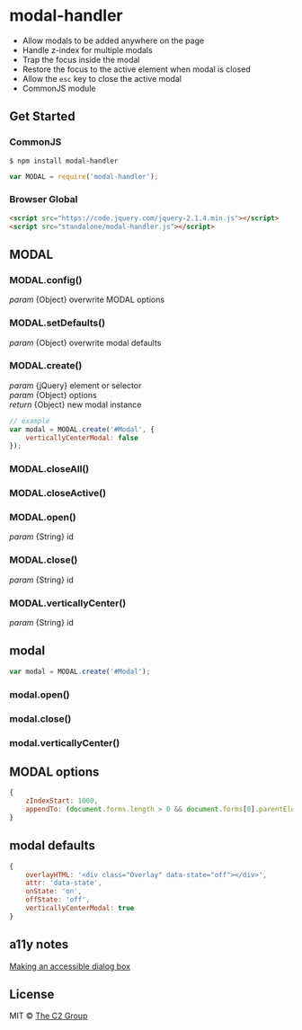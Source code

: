 modal-handler
=============

* Allow modals to be added anywhere on the page
* Handle z-index for multiple modals
* Trap the focus inside the modal
* Restore the focus to the active element when modal is closed
* Allow the `esc` key to close the active modal
* CommonJS module


Get Started
-----------

### CommonJS

```shell
$ npm install modal-handler
```

```js
var MODAL = require('modal-handler');
```

### Browser Global

```html
<script src="https://code.jquery.com/jquery-2.1.4.min.js"></script>
<script src="standalone/modal-handler.js"></script>
```


MODAL
-----

### MODAL.config()
_param_ {Object} overwrite MODAL options  

### MODAL.setDefaults()
_param_ {Object} overwrite modal defaults  

### MODAL.create()
_param_ {jQuery} element or selector  
_param_ {Object} options  
_return_ {Object} new modal instance  

```js
// example
var modal = MODAL.create('#Modal', {
    verticallyCenterModal: false
});
```

### MODAL.closeAll()

### MODAL.closeActive()

### MODAL.open()
_param_ {String} id  

### MODAL.close()
_param_ {String} id  

### MODAL.verticallyCenter()
_param_ {String} id  


modal
-----

```js
var modal = MODAL.create('#Modal');
```

### modal.open()
### modal.close()
### modal.verticallyCenter()


MODAL options
-------------

```js
{
    zIndexStart: 1000,
    appendTo: (document.forms.length > 0 && document.forms[0].parentElement === document.body) ? document.forms[0] : document.body // Try to detect .NET webforms and append to the .NET form
}
```


modal defaults
--------------

```js
{
    overlayHTML: '<div class="Overlay" data-state="off"></div>',
    attr: 'data-state',
    onState: 'on',
    offState: 'off',
    verticallyCenterModal: true
}
```


a11y notes
----------

[Making an accessible dialog box](http://www.nczonline.net/blog/2013/02/12/making-an-accessible-dialog-box/)  


License
-------

MIT © [The C2 Group](https://c2experience.com)
